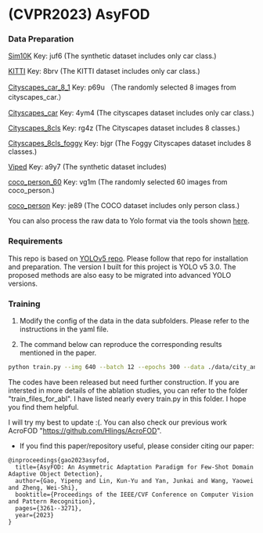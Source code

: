 # (CVPR2023) AsyFOD

### Data Preparation

[Sim10K](https://pan.baidu.com/s/1fd1hwyGkwn-cjBL5YPCAbg?pwd=juf6) Key: juf6 (The synthetic dataset includes only car class.)

[KITTI](https://pan.baidu.com/s/1edDtirk4IX9yFnsCGrzjDg?pwd=8brv) Key: 8brv (The KITTI dataset includes only car class.)

[Cityscapes_car_8_1](https://pan.baidu.com/s/1VjJn4aN5w9FdXzgIosr79Q?pwd=p69u) Key: p69u （The randomly selected 8 images from cityscapes_car.）

[Cityscapes_car](https://pan.baidu.com/s/1pU7NleGc-yG_JRLFjIKcxA?pwd=4ym4) Key: 4ym4 (The cityscapes dataset includes only car class.)

[Cityscapes_8cls](https://pan.baidu.com/s/1lPjaHOgoh5YCJcnP1hTzDw?pwd=rg4z) Key: rg4z (The Cityscapes dataset includes 8 classes.)

[Cityscapes_8cls_foggy](https://pan.baidu.com/s/1q560FQw-WSFq2_NucNNfVA?pwd=bjgr) Key: bjgr (The Foggy Cityscapes dataset includes 8 classes.)

[Viped](https://pan.baidu.com/s/1a1SHZ4eb2q5mSyqWY2ZQmQ?pwd=a9y7) Key: a9y7 (The synthetic dataset includes)

[coco_person_60](https://pan.baidu.com/s/1VqpxNbjGjAMZvOF3HBttqw?pwd=vg1m) Key: vg1m (The randomly selected 60 images from coco_person.)

[coco_person](https://pan.baidu.com/s/1nwr7qVAFnXM3mK2b5Ywc9g?pwd=je89) Key: je89 (The COCO dataset includes only person class.)


You can also process the raw data to Yolo format via the tools shown [here](https://github.com/Hlings/AsyFOD/tree/main/utils/gaoyp-utils-yolov5-useless-for-model-training).

### Requirements
This repo is based on [YOLOv5 repo](https://github.com/ultralytics/yolov5). Please follow that repo for installation and preparation.
The version I built for this project is YOLO v5 3.0. The proposed methods are also easy to be migrated into advanced YOLO versions.

### Training
1. Modify the config of the data in the data subfolders. Please refer to the instructions in the yaml file.

2. The command below can reproduce the corresponding results mentioned in the paper.

```bash
python train.py --img 640 --batch 12 --epochs 300 --data ./data/city_and_foggy8_3.yaml --cfg ./models/yolov5x.yaml --hyp ./data/hyp_aug/mm1.yaml --weights '' --name "test"
```

The codes have been released but need further construction. If you are intersted in more details of the ablation studies, you can refer to the folder "train_files_for_abl". I have listed nearly every train.py in this folder. I hope you find them helpful.

I will try my best to update :(. You can also check our previous work AcroFOD "https://github.com/Hlings/AcroFOD".

- If you find this paper/repository useful, please consider citing our paper:

```
@inproceedings{gao2023asyfod,
  title={AsyFOD: An Asymmetric Adaptation Paradigm for Few-Shot Domain Adaptive Object Detection},
  author={Gao, Yipeng and Lin, Kun-Yu and Yan, Junkai and Wang, Yaowei and Zheng, Wei-Shi},
  booktitle={Proceedings of the IEEE/CVF Conference on Computer Vision and Pattern Recognition},
  pages={3261--3271},
  year={2023}
}
```
